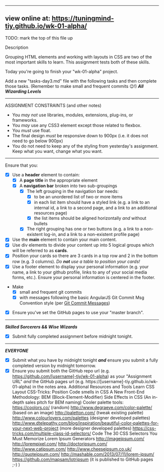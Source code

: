 ----------------------------------------------
view online at: 
https://tuningmind-tiy.github.io/wk-01-alpha/
----------------------------------------------
TODO: mark the top of this file up

Description

Grouping HTML elements and working with layouts in CSS are two of the most important skills to learn. This assignment tests both of these skills.

Today you're going to finish your "wk-01-alpha" project.

Add a new "tasks-day3.md" file with the following tasks and then complete those tasks. (Remember to make small and frequent commits 😉!)
_**All Wizarding Levels**_
****
ASSIGNMENT CONSTRAINTS (and other notes)
- You _may not_ use libraries, modules, extensions, plug-ins, or frameworks.
- You _may_ use any CSS3 element except those related to flexbox.
- You _must_ use float.
- The final design _must_ be responsive down to 900px (i.e. it does not need to go below 900px)
- You do not need to keep any of the styling from yesterday's assignment.  Keep what you want, change what you want.
****
Ensure that you:
- [x] Use a **header** element to contain:
  - [x] A **page title** in the appropriate element
  - [x] A **navigation bar** broken into two sub-groupings
    - [x] The left grouping in the navigation bar needs:
      - [x] to be an unordered list of two or more items
      - [x] in each list item should have a styled link  (e.g. a link to an internal id, a link to a second page, and a link to an additional resources page)
      - [x] the list items should be aligned horizontally _and_ without bullets
    - [x] The right grouping has one or two buttons (e.g. a link to a non-existent log-in, and a link to a non-existent profile page)
- [x] Use the **main** element to contain your main content.
- [x] Use div elements to divide your content up into 5 logical groups which will be referred to as **cards**.
- [x] Position your cards so there are 3 cards in a top row and 2 in the bottom row (e.g. 3 columns).  _Do **not** use a table to position your cards!_
- [x] Use a footer element to display your personal information (e.g. your name, a link to your github profile, links to any of your social media forms, etc.).  Ensure your personal information is centered in the footer.

- Make
  - [x] small and frequent git commits
  - [x] with messages following the basic AngularJS Git Commit Msg Convention style (per [Git Commit Messages](https://karma-runner.github.io/1.0/dev/git-commit-msg.html))
- [x] Ensure you've set the GitHub pages to use your "master branch".

****

_**Skilled Sorcerers && Wise Wizards**_

- [x] Submit fully completed assignment before midnight tonight.

****

_**EVERYONE**_

- [x] Submit what you have by midnight tonight _**and**_ ensure you submit a fully completed version by midnight tomorrow.
- [x] Ensure you submit both the GitHub repo url (e.g. https://github.com/[username]-tiy/wk-01-alpha) as your "Assignment URL" _and_ the GitHub pages url (e.g. https://[username]-tiy.github.io/wk-01-alpha) in the notes area.
Additional Resources and Tools
Learn CSS Layout
CSS-Tricks: Position
Code smells in CSS
A New Front-End Methodology: BEM (Block-Element-Modifier)
Side Effects in CSS (An in-depth sales pitch for BEM naming)
Cooler palette tools:
https://coolors.co/ (random)
http://www.degraeve.com/color-palette/ (based on an image)
http://paletton.com/ (tweak existing palette)
http://www.colourlovers.com/palettes (designer developed palettes)
http://www.dtelepathy.com/blog/inspiration/beautiful-color-palettes-for-your-next-web-project (more designer developed palettes)
https://css-tricks.com/multiple-class-id-selectors/
Code The 30 CSS Selectors You Must Memorize
Lorem Ipsum Generators
http://imageipsum.com/
http://lorempixel.com/
http://doctoripsum.com/
http://www.catipsum.com/
http://www.cheeseipsum.co.uk/
http://quoteipsum.com/
http://mashable.com/2013/07/11/lorem-ipsum/
https://github.com/mapsam/lotripsum (it is published to GitHub pages ;-) )
